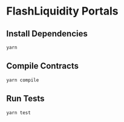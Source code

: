 # FlashLiquidity Portals

## Install Dependencies

`yarn`

## Compile Contracts

`yarn compile`

## Run Tests

`yarn test`
